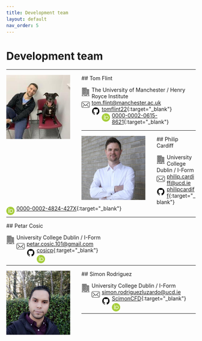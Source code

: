 ```yaml
---
title: Development team
layout: default
nav_order: 5
---
```


# Development team

---
<img align="left" width="170" style="padding-right:30px" src="images/tom.jpeg"/>
## Tom Flint

<img align="left"  width="22" style="padding-right:5px;padding-top:3px" src="building.svg"> The University of Manchester / Henry Royce Institute<br> 
<img align="left"  width="22" style="padding-right:5px;padding-top:3px" src="mail.svg"> tom.flint@manchester.ac.uk <br>
<img align="left"  width="22" style="padding-right:5px;padding-top:3px" src="github_svg.svg"> [tomflint22](https://github.com/tomflint22){:target="_blank"}  <br> 
<img align="left"  width="22" style="padding-right:5px;padding-top:3px" src="orcid.png"> [0000-0002-0615-8621](https://orcid.org/0000-0002-0615-8621){:target="_blank"} <br> 

---
<img align="left" width="170" style="padding-right:30px" src="images/philip.jpeg"/>
## Philip Cardiff

<img align="left"  width="22" style="padding-right:5px;padding-top:4px" src="building.svg"> University College Dublin / I-Form<br> 
<img align="left"  width="22" style="padding-right:5px;padding-top:4px" src="mail.svg"> philip.cardiff@ucd.ie <br>
<img align="left"  width="22" style="padding-right:5px;padding-top:4px" src="github_svg.svg"> [philipcardiff](https://github.com/philipcardiff){:target="_blank"}  <br> 
<img align="left"  width="22" style="padding-right:5px;padding-top:4px" src="orcid.png">[0000-0002-4824-427X](https://orcid.org/0000-0002-4824-427X){:target="_blank"} <br> 

---
<img align="left" width="170" style="padding-right:30px" src=""/>
## Petar Cosic

<img align="left"  width="22" style="padding-right:5px;padding-top:4px" src="building.svg"> University College Dublin / I-Form<br> 
<img align="left"  width="22" style="padding-right:5px;padding-top:4px" src="mail.svg"> petar.cosic.101@gmail.com <br>
<img align="left"  width="22" style="padding-right:5px;padding-top:4px" src="github_svg.svg"> [cosicp](https://github.com/cosicp){:target="_blank"} <br> 
<img align="left"  width="22" style="padding-right:5px;padding-top:4px" src="orcid.png">[]()<br> 

---
<img align="left" width="170" style="padding-right:30px" src="images/simon.jpeg"/>
## Simon Rodriguez

<img align="left"  width="22" style="padding-right:5px;padding-top:4px" src="building.svg"> University College Dublin / I-Form<br> 
<img align="left"  width="22" style="padding-right:5px;padding-top:4px" src="mail.svg"> simon.rodriguezluzardo@ucd.ie <br>
<img align="left"  width="22" style="padding-right:5px;padding-top:4px" src="github_svg.svg"> [ScimonCFD](https://github.com/ScimonCFD){:target="_blank"}  <br> 
<img align="left"  width="22" style="padding-right:5px;padding-top:4px" src="orcid.png">[]()<br> 

---
<br>
<br>
